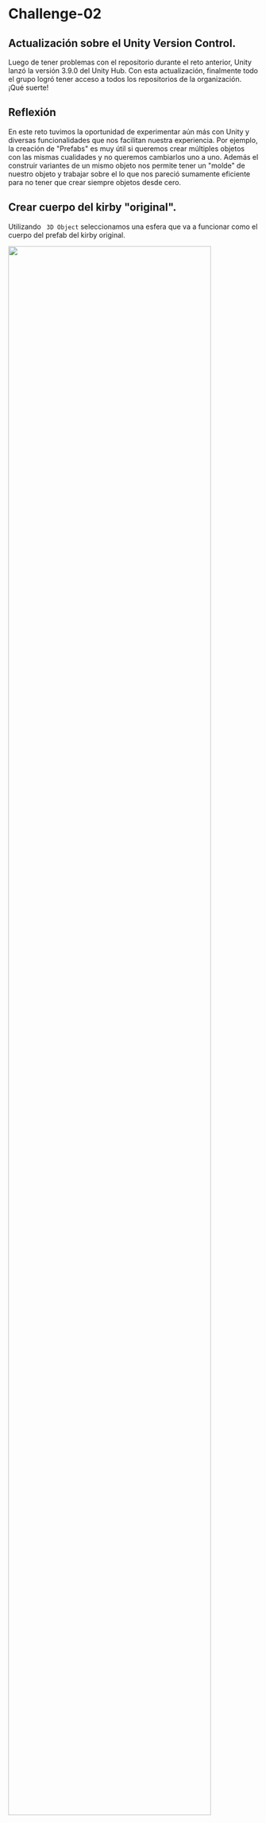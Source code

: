 # Challenge-02

<h2> Actualización sobre el Unity Version Control. </h2>
Luego de tener problemas con el repositorio durante el reto anterior, Unity lanzó la versión 3.9.0 del Unity Hub. Con esta actualización, finalmente todo el grupo logró tener acceso a todos los repositorios de la organización. ¡Qué suerte!


<h2>Reflexión</h2>

<p>En este reto tuvimos la oportunidad de experimentar aún más con Unity y diversas funcionalidades que nos facilitan nuestra experiencia. Por ejemplo, la creación de "Prefabs" es muy útil si queremos crear múltiples objetos con las mismas cualidades y no queremos cambiarlos uno a uno. Además el construir variantes de un mismo objeto nos permite tener un "molde" de nuestro objeto y trabajar sobre el lo que nos pareció sumamente eficiente para no tener que crear siempre objetos desde cero.</p>


<h2> Crear cuerpo del kirby "original". </h2>
<p> Utilizando <code> 3D Object</code> seleccionamos una esfera que va a funcionar como el cuerpo del prefab del kirby original.</p>

<image
  src="KirbyTerrain/CreateKirby1.png"
  width = 90%
  height = 90%>

<h2>Creamos folder llamado <code> Prefabs</code>. </h2>
<p> En el área de project creamos un folder que tendrá todos los prefabs. La creación de este folder es principalmente para organización y evitar confusiones</p>

<image
  src="KirbyTerrain/folder.png"
  width = 90%
  height = 90%>




<h2>Mover "cuerpo" del kirby original al folder de Prefabs.</h2>
<p> Movemos (usando drag and drop) el "cuerpo" del kirby original creado en el primer paso hacia dentro del folder<code> Prefabs</code> para que se puedan hacer cambios al prefab.</p>

<image
  src="KirbyTerrain/PrefabOriginal.png"
  width = 90%
  height = 90%>





<h2>Agrandar cuerpo del Kirby.</h2>
<p> Agrandamos el cuerpo del kirby para que vaya tomando la forma que queremos. Para agrandarlo utilizamos podemos utilizar tanto las herramienta de <Code>Scale</Code> a la derecha de la pantalla o seleccionando la opción pertinenete en el módulo de opciones que aparece en la pantalla de <code>Scene</code>. </p>

<image
  src="KirbyTerrain/AgrandarKirby.png"
  width = 90%
  height = 90%>



<h2> Creando ojos del kirby.</h2>
<p> Utilizando <code> 3D game object</code> elegimos una capsula ajustamos su tamaño y su inclinación para representar los ojos. Los ajustes al tamaño e inclinación y posición se hacen seleccionando el objeto en el area de inspector. Primero se obtuvo una primera versión del ojo y luego dandole <code> click derecho/duplicate </code> se duplicó esa versión y se acomodó en el área que hacía falta. </p>

<image
  src="KirbyTerrain/CreateEye1.png"
  width = 90%
  height = 90%>





<h2> Creando brazos del kirby.</h2>
<p> Con la misma estrategia de los ojos, creamos los brazos que fuimos modificando su tamaño para que fueran aproximadamente proporcionales al cuerpo. Primero se obtuvo una primera versión del brazo y luego dandole <code> click derecho/duplicate </code> se duplicó esa versión y se acomodó en el área que hacía falta. </p>

<image
  src="KirbyTerrain/Brazo1y2.png"
  width = 90%
  height = 90%>





<h2> Creando Pierna del Kirby.</h2>
<p> De la misma manera que se crearon los ojos y los brazos, creamos las piernas utilizando una <code> 3D game object</code> elegimos una capsula y ajustando su inclinación, posición y tamaño. Primero se obtuvo una primera versión de la pierna y luego dandole <code> click derecho/duplicate </code>  se duplicó esa versión y se acomodó en el área que hacía falta. </p>

<image
  src="KirbyTerrain/AlargandoYRotandoPierna.png"
  width = 90%
  height = 90%>



<h2> Creando pómulos.</h2>
<p> Quisimos resaltar un detalle pequeño del Kirby en sus pómulos para eso creamos un <code> 3D game object</code> esférico, lo acomodamos tal que sobresaliera un poco e hiciera el efecto de "enrojecimiento" del Kirby. Primero se obtuvo una primera versión del pómulo y luego dandole <code> click derecho/duplicate </code> se duplicó esa versión y se acomodó en el área que hacía falta. </p>

<image
  src="KirbyTerrain/pomulo1.png"
  width = 90%
  height = 90%>





<h2>Version final de kirby original.</h2>

<image
  src="KirbyTerrain/kirbyOriginal.png"
  width = 90%
  height = 90%>






<h2> Añadir componente de Rigid Body.</h2>
<p> Como pretendemos que en el resultado final de nuestro trabajo los Kirbys estén parados en un terreno siendo afectados por la gravedad le añadimos un componente de <code> Rigid Body</code>  para que también les afecte la gravedad. Rigid Body se obtiene luego de presionar <code> Add Componente/Physics/Rigid Body </code>. También nos aseguramos de que la opción de <code>Use Gravity</code> esté activa.</p>


<image
  src="KirbyTerrain/addComponent.png"
  width = 90%
  height = 90%>





<h2> Video de ejemplo del componente Rigid Body</h2>
<p>Este en un <a href="https://youtu.be/XNS3pLBN0Tw?si=hKymJbaHU2NctdxO"> video ejemplar </a>  de la utilidad del componente Rigid Body. Sin este componenete simplemente el Kirby estuviera en el aire sin moverse/caerse.</p>

<h2>Creando variantes de los prefabs</h2>

<p>Seleccionando el prefab <code>KirbyOriginal</code>, hacemos clic derecho y nos dirigimos hacia <code>Create -> Prefab Variant</code> para crear una copia independiente o <bold>variante</bold> del Kirby que ya habíamos creado. Esta variante está derivada del Kirby original, pero se puede modificar sin alterar la base. Utilizando variantes, podemos crear diferentes Kirbies con diferentes poses, disfrazes y objetos. Ahora creamos cuatro variantes: un <code>KirbyStaff</code> para el Kirby que tendrá un bastón, un <code>KirbySpear</code> para el Kirby que tendrá una lanza, un <code>KirbyMagic</code> para el Kirby que utiliza cartas magicas para atacar y <code>KirbySpider</code> para el Kirby que tiene poderes de araña.</p>

<image
  src="StaffSpear/04-Variant.png"
  width = 90%
  height = 90%>

<h2>Creando primera variante: Kirby con bastón</h2>

<p>Realizando dos clics en el nuevo <code>KirbyStaff</code> para poder editarlo, primero creamos una jerarquía para el bastón. Hacemos esto dirigiéndonos a <code>GameObject -> Create Empty</code>. Evidentemente, esto creará un objeto vacío. Sin embargo, esto se nos hace útil para sostener todas las partes del bastón como un solo objeto bajo la misma jerarquía. A este objeto vacío simplemente lo llamamos <code>Staff</code>. Luego, bajo este objeto, nos dirigimos a <code>GameObject -> 3D Object -> Cylinder</code> para crear el bastón. Al cilindro se le aplican transformaciones y sus parámetros se observan en la siguiente imagen.</p>

<image
  src="StaffSpear/01-Staff1.png"
  width = 90%
  height = 90%>

<p>Luego, creamos dos esferas para los bordes del bastón. Se ubican sus parámetros tales como se observan:</p>

<image
  src="StaffSpear/02-Staff2.png"
  width = 90%
  height = 90%>

<image
  src="StaffSpear/03-Staff3.png"
  width = 90%
  height = 90%>

<image
  src="StaffSpear/07-StaffHat1.png"
  width = 90%
  height = 90%>

<image
  src="StaffSpear/08-StaffHat2.png"
  width = 90%
  height = 90%>

<image
  src="StaffSpear/09-StaffHat3.png"
  width = 90%
  height = 90%>

<h2>Creando segunda variante: Spear Kirby</h2>

<image
  src="StaffSpear/05-Spear1.png"
  width = 90%
  height = 90%>

<image
  src="StaffSpear/06-Spear2.png"
  width = 90%
  height = 90%>

<image
  src="StaffSpear/10-SpearHat1.png"
  width = 90%
  height = 90%>

<image
  src="StaffSpear/11-SpearHat2.png"
  width = 90%
  height = 90%>

<h2>Creando tercera variante: Magic Kirby</h2>
<p>Comenzaremos a crear nuestro sombrero de copa para Kirby, primero, crearemos una base utilizando <code>GameObject > 3D Object > Cylinder</code> con una escala modificada a <code>x = 1.6, y = 0.01, z = 1.6</code>. Enterraremos esta base en la cabeza de nuestro Kirby, asi dejando un espacio de su cabeza saliendo fuera de  la base:</p>
<image
  src="Magic+Spider Kirby/magic1.png"
  width = 90%
  height = 90%>

<p>Luego, crearemos la copa de nuestro sombrero usando <code>GameObject > 3D Object > Cylinder</code> con escala <code>x = 0.7, y = 0.4, z = 0.7</code> y se coloca en el centro de la base donde pueda tapar por completo la cabeza de Kirby y conecte perfectamente con el sombrero:</p>
<image
  src="Magic+Spider Kirby/magic2.png"
  width = 90%
  height = 90%>

<p>Despues, creamos la "cinta" de nuestro sombrero que decora la copa utilizando <code>GameObject > 3D Object > Cylinder</code> con escala <code>x = 0.729, y = 0.03117363, z = 0.792</code>, parecido a sus antecedentes, esta cinta se pondra entremedio de la copa y se empujara hasta tocar la base:</p>
<image
  src="Magic+Spider Kirby/magic3.png"
  width = 90%
  height = 90%>

<p>Ahora a su arma principal, la carta magica. Se creara usando <code>GameObjects > 3D Objects > Cube</code> con una escala modificada a <code>x = 0.003, y = 0.25, z = 0.15</code>:</p>
<image
  src="Magic+Spider Kirby/magic5.png"
  width = 90%
  height = 90%>

<p>Para terminar con esta variante, vamos a duplicar esta carta para que parezcan tres cartas magicas saliendo de las manos de Kirby y sus oponentes le tomen mas enserio. <code>Right Click 'Cube' > Duplicate (x2)</code> Separen las cartas duplicadas y arreglenlas alfrente de la mano de Kirby, para que parezcan recien tiradas:</p>
<image
  src="Magic+Spider Kirby/magic4.png"
  width = 90%
  height = 90%>

<h2>Creando cuarta variante: Spider Kirby</h2>
<p>Primero, crearemos la base del bombin para este Kirby usando <code>GameObjects > 3D Object > Capsule</code>con parametros <code>x = 1, y = 0.06793462, z = 1</code>. Parecido a Magic Kirby, esta base se pondra en la cabeza de Kirby, dejando que su cabeza traspase la base:</p>
<image
  src="Magic+Spider Kirby/spider1.png"
  width = 90%
  height = 90%>

<p>Luego, crearemos el centro del bombin usando <code>GameObjects > 3D Objects > Capsule</code> con la escala <code>x = 0.75, y = 0.4, z = 0.75</code>. Este se pondra en el centro de la base sobre la cabeza de Kirby, cubriendo su cabeza y terminando el Bombin simple:</p>
<image
  src="Magic+Spider Kirby/spider2.png"
  width = 90%
  height = 90%>

<p>Despues, crearemos las gemas que utilizaron para simular ojos de araña en el sombrero de Kirby. Para esta fase, crearemos tres gemas de tamaños distintos ya que serian tres gemas por cada lado (3 gemas derechas, 3 gemas izquierdas). Para esto, utilizaremos <code>GameObjects > 3D Objects > Capsule</code> para crear la gema inicial, esta con dimensiones <code>x = 0.07387 y = 0.06455, z = 0.06779</code>. Ahora, seleccionaremos esta gema creada y hacemos 2 copias mas <code>Right Click "Capsule" > Duplicate (x2)</code> y las configuramos en <code>x = 0.07387, y = 0.07103, z = 0.08296</code> y <code>x = 0.07387, y = 0.08987, z = 0.09553</code>. Con estas dos copias que llamaremos Gema Mediana y Gema Larga, ahora crearemos 3 copias mas, una para cada gema (Larga, Mediana y Pequeña) y las pondremos en un estilo tipo reflejo de espejo en el centro del bombin, asi simulando ojos de una araña:</p>
<image
  src="Magic+Spider Kirby/spider3.png"
  width = 90%
  height = 90%>

<p>Por ultimo, crearemos unos "pedipalpos" para el fondo de la base del bombin utilizando la gema pequeña que creamos para simular los ojos de una araña. <code>Right Click "Capsule" (Cualquiera de las dos gemas pequeñas) > Duplicate (x2)</code> y las movemos hacia el fondo del bombin justo en la frente de Kirby pero en lados opuestos:</p>
<image
  src="Magic+Spider Kirby/spider4.png"
  width = 90%
  height = 90%>

<h2>Añadiendo poses a dos variantes de Kirby</h2>

<image
  src="StaffSpear/12-StaffPose1.png"
  width = 90%
  height = 90%>

<image
  src="StaffSpear/13-StaffPose2.png"
  width = 90%
  height = 90%>

<image
  src="StaffSpear/14-StaffPose3.png"
  width = 90%
  height = 90%>

<image
  src="StaffSpear/15-StaffPose4.png"
  width = 90%
  height = 90%>

<image
  src="StaffSpear/16-StaffPose5.png"
  width = 90%
  height = 90%>

<image
  src="StaffSpear/17-SpearPose1.png"
  width = 90%
  height = 90%>

<image
  src="StaffSpear/18-SpearPose2.png"
  width = 90%
  height = 90%>

<image
  src="StaffSpear/19-SpearPose3.png"
  width = 90%
  height = 90%>

<h2>Versiones finales de nuestras variantes</h2>

<image
  src="StaffSpear/20-FinalStaff.png"
  width = 90%
  height = 90%>

<image
  src="StaffSpear/21-FinalSpear.png"
  width = 90%
  height = 90%>
  
<image
  src="Magic+Spider Kirby/magic6.png"
  width = 90%
  height = 90%>
  
<image
  src="Magic+Spider Kirby/spider5.png"
  width = 90%
  height = 90%>

<h2> Crear el terreno.</h2>
<p> Similar a cuando elegimos un <code> 3D game object</code> regular, creamos un terreno.</p>

<image
  src="KirbyTerrain/CreateTerrain.png"
  width = 90%
  height = 90%>






<h2> Ajustando las dimensiones y resolución del terreno a las especificadas en las instrucciones.</h2>
<image
  src="KirbyTerrain/sizeTerrain.png"
  width = 90%
  height = 90%>
<image
  src="KirbyTerrain/heightMapRes.png"
  width = 50%
  height = 50%>





<h2> Elevando terreno.</h2>
<p> Aunque ya pudieramos empezar a hacer montañas hay que destacar que para poder realizar hoyos necesitamos elevar el terreno un poco. </p>

<image
  src="KirbyTerrain/ambientar.png"
  width = 90%
  height = 90%>



<h2>Referencia para el terreno.</h2>
<p> Esta es una foto de referencia para replicar el relieve de nuestro terreno. La foto fue tomada de <a href="https://tangrams.github.io/heightmapper/#9.90833/18.2959/-66.1836"> aquí</a>. </p>
<image
  src="KirbyTerrain/elegido.png"
  width = 90%
  height = 90%>




<h2> Preparamos las herramientas para poder comenzar a hacer montañas.</h2>
<p> Debemos seleccionar <Code> Raise or lower terrain </Code> y posteriormente la forma de la brocha que queremos utilizar para hacer las montañas. Para implementar las montañas hacemos click de manera que el terreno vaya creando abultaciones que parezcan montañas. Si necesitamos que alguna parte de nuestro terreno se hunda creando hoyos, lo podemos obtener con <Code> shift + click </Code>. </p>
<image
  src="KirbyTerrain/montanas.png"
  width = 90%
  height = 90%>





<h2>Hacemos las montañas de manera que replique el terreno escogido.</h2>

<image
  src="KirbyTerrain/montanas2.png"
  width = 90%
  height = 90%>



  <h2> Colonizando el terreno</h2>

  <p>Una vez todas nuestras variantes estén hechas si entramos a la carpeta de Prefabs debe verse similar a esta foto.</p>


<image
  src="KirbyTerrain2/Variantes.png"
  width = 90%
  height = 90%>

<p>Para comenzar a instanciar las variantes seleccionamos una a una cada variante y la deslizamos hacia el terreno o hacia el área de <code>Hierarchy</code>. Note que una instancia se identifica con el cuadrado circulado en la foto. Una vez las instancias ya se encuentran en el área de <code>Hierarchy</code> lo que resta es ubicarlas en el terreno utilizando la herramienta <code>Position</code> a nuestro gusto.</p>

<image
  src="VariantesInstanciadas.png"
  width = 90%
  height = 90%>


  <h2>Foto de instancia de Kirby Original dentro del terreno que ha sido colonizado.</h2>

<image
  src="KirbyTerrain2/Original.png"
  width = 90%
  height = 90%>


  <h2>Foto de instancia de variante Kirby Magic dentro del terreno que ha sido colonizado.</h2>

<image
  src="KirbyTerrain2/Magic.png"
  width = 90%
  height = 90%>



  <h2>Foto de instancia de variante Kirby Spear dentro del terreno que ha sido colonizado.</h2>

<image
  src="KirbyTerrain2/Spear.png"
  width = 90%
  height = 90%>



  <h2>Foto de instancia de variante Kirby Spider dentro del terreno que ha sido colonizado.</h2>

<image
  src="KirbyTerrain2/Spider.png"
  width = 90%
  height = 90%>

  <h2>Foto de instancia de variante Kirby Staff dentro del terreno que ha sido colonizado.</h2>

<image
  src="KirbyTerrain2/Staff.png"
  width = 90%
  height = 90%>






  

<h2>Historia de Kirby de Gabriel Romero</h2>

<p> Recuerdo un poco la primera vez que vi a Kirby y supe quien era. Estaba en el cuarto de mi hermana, molestándola seguramente. La vi jugando algo que me pareció un poco extraño pues no lo había visto antes, o al menos no recordaba. Me quedé allí al lado de mi hermana, viendo cómo se movía el Kirby y como mi hermana jugaba. Me pareció muy curioso el juego y, a partir de ese día, siempre quería jugarlo. El único problema es que, como buen hermano menor, nunca me dejaban. Mi hermana nunca me dejaba jugar y, por mucho que insistiera, siempre me decía que no. Supongo que es normal en una relación de hermanos de distinta edad, donde yo quería hacer lo que ella hacía, pero nunca me dejaba. En conclusión, recuerdo más a Kirby por lo que veía jugar más que por lo que jugué.</p>

<h2>Historia de Kirby de Yadiel Mercado</h2>

<p>Recuerdo el tiempo en que logre jugar mi instalacion favorita de nuestro heroe del dia, Kirby. Kirby: Triple Deluxe para el Nintendo 3DS fue una obra maestra que pienso que muchos no le dieron la oportunidad que se merece. Desde principio a fin el juego con un escenario hermoso, musica asombrosa y muchisimos personajes del universo de Kirby antes vistos y nuevos. Mi anecdota favorita de este juego es ya que fue un juego prestado por una amistad de intermedia, al llegar a un nivel dentro del circo que al parecer le dio mucha dificultad a mi amigo, este empezo a reirse maniaticamente. Al yo pasar este nivel personalmente, entendi porque su risa era tan maniatica y hasta el sol de hoy ese nivel nos aterroriza, con sus mecanicas confusas y musica burlante.</p>
